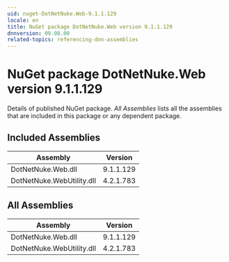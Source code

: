 ```yaml
---
uid: nuget-DotNetNuke.Web-9.1.1.129
locale: en
title: NuGet package DotNetNuke.Web version 9.1.1.129
dnnversion: 09.08.00
related-topics: referencing-dnn-assemblies
---
```


# NuGet package DotNetNuke.Web version 9.1.1.129
Details of published NuGet package.
*All Assemblies* lists all the assemblies that are included in this package or any dependent package.

## Included Assemblies

|Assembly|Version|
|---|---|
|DotNetNuke.Web.dll|9.1.1.129|
|DotNetNuke.WebUtility.dll|4.2.1.783|

## All Assemblies

|Assembly|Version|
|---|---|
|DotNetNuke.Web.dll|9.1.1.129|
|DotNetNuke.WebUtility.dll|4.2.1.783|

